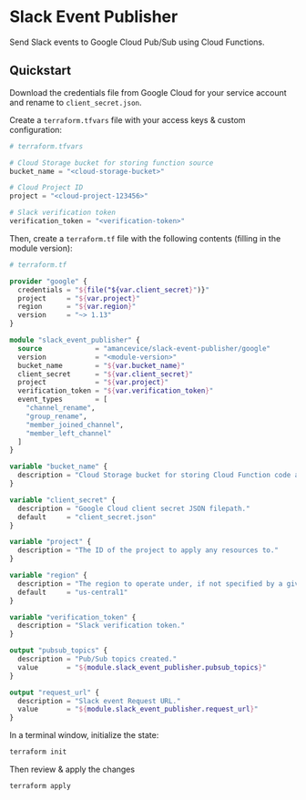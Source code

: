 # Slack Event Publisher

Send Slack events to Google Cloud Pub/Sub using Cloud Functions.

## Quickstart

Download the credentials file from Google Cloud for your service account and rename to `client_secret.json`.

Create a `terraform.tfvars` file with your access keys & custom configuration:


```terraform
# terraform.tfvars

# Cloud Storage bucket for storing function source
bucket_name = "<cloud-storage-bucket>"

# Cloud Project ID
project = "<cloud-project-123456>"

# Slack verification token
verification_token = "<verification-token>"
```

Then, create a `terraform.tf` file with the following contents (filling in the module version):

```terraform
# terraform.tf

provider "google" {
  credentials = "${file("${var.client_secret}")}"
  project     = "${var.project}"
  region      = "${var.region}"
  version     = "~> 1.13"
}

module "slack_event_publisher" {
  source             = "amancevice/slack-event-publisher/google"
  version            = "<module-version>"
  bucket_name        = "${var.bucket_name}"
  client_secret      = "${var.client_secret}"
  project            = "${var.project}"
  verification_token = "${var.verification_token}"
  event_types        = [
    "channel_rename",
    "group_rename",
    "member_joined_channel",
    "member_left_channel"
  ]
}

variable "bucket_name" {
  description = "Cloud Storage bucket for storing Cloud Function code archives."
}

variable "client_secret" {
  description = "Google Cloud client secret JSON filepath."
  default     = "client_secret.json"
}

variable "project" {
  description = "The ID of the project to apply any resources to."
}

variable "region" {
  description = "The region to operate under, if not specified by a given resource."
  default     = "us-central1"
}

variable "verification_token" {
  description = "Slack verification token."
}

output "pubsub_topics" {
  description = "Pub/Sub topics created."
  value       = "${module.slack_event_publisher.pubsub_topics}"
}

output "request_url" {
  description = "Slack event Request URL."
  value       = "${module.slack_event_publisher.request_url}"
}
```

In a terminal window, initialize the state:

```bash
terraform init
```

Then review & apply the changes

```bash
terraform apply
```
